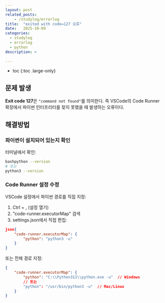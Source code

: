 ```yaml
---
layout: post
related_posts:
    - /studylog/errorlog
title:  "exited with code=127 오류"
date:   2025-10-09
categories:
  - studylog
  - errorlog
  - python
description: >
  
---
```

* toc
{:toc .large-only}

## 문제 발생
**Exit code 127**은 `"command not found"`를 의미한다. 즉 VSCode의 Code Runner 확장에서 파이썬 인터프리터를 찾지 못했을 때 발생하는 오류이다.

## 해결방법
### 파이썬이 설치되어 있는지 확인
터미널에서 확인:
```bash
bashpython --version
# 또는
python3 --version
```
### Code Runner 설정 수정
VSCode 설정에서 파이썬 경로를 직접 지정:
1. Ctrl + , (설정 열기)
2. "code-runner.executorMap" 검색
3. settings.json에서 직접 편집:
```json
json{
    "code-runner.executorMap": {
        "python": "python3 -u"
    }
}
```
또는 전체 경로 지정:
```json
{
    "code-runner.executorMap": {
        "python": "C:\\Python312\\python.exe -u"  // Windows
        // 또는
        "python": "/usr/bin/python3 -u"  // Mac/Linux
    }
}
```
